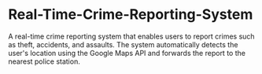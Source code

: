 # Real-Time-Crime-Reporting-System
A real-time crime reporting system that enables users to report crimes such as theft, accidents, and assaults. The system automatically detects the user's location using the Google Maps API and forwards the report to the nearest police station.
